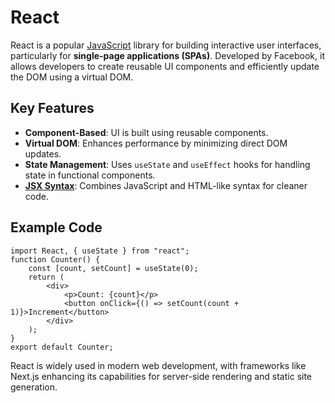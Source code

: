 # React

React is a popular [JavaScript](/wiki/JavaScript) library for building interactive user interfaces, particularly for **single-page applications (SPAs)**. Developed by Facebook, it allows developers to create reusable UI components and efficiently update the DOM using a virtual DOM.

## Key Features
- **Component-Based**: UI is built using reusable components.
- **Virtual DOM**: Enhances performance by minimizing direct DOM updates.
- **State Management**: Uses `useState` and `useEffect` hooks for handling state in functional components.
- **[JSX Syntax](/wiki/JSX)**: Combines JavaScript and HTML-like syntax for cleaner code.

## Example Code

```
import React, { useState } from "react";
function Counter() {
    const [count, setCount] = useState(0);   
    return (
        <div>
            <p>Count: {count}</p>
            <button onClick={() => setCount(count + 1)}>Increment</button>
        </div>
    );
}
export default Counter;
```


React is widely used in modern web development, with frameworks like Next.js enhancing its capabilities for server-side rendering and static site generation.